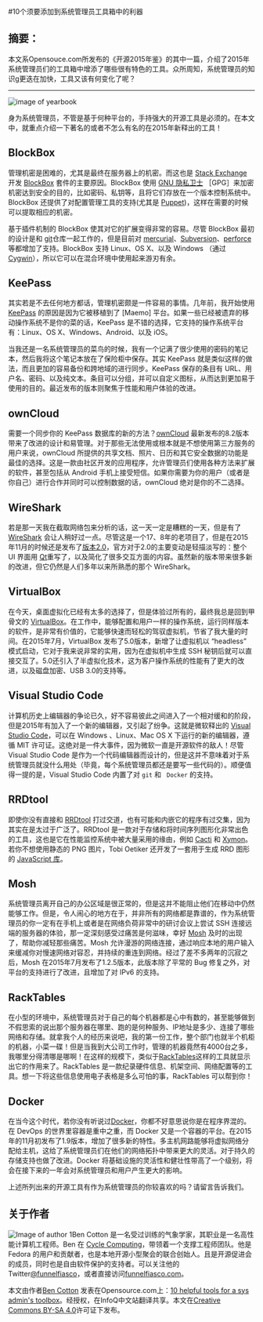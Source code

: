 #10个须要添加到系统管理员工具箱中的利器

## 摘要：
本文系Opensouce.com所发布的《开源2015年鉴》的其中一篇，介绍了2015年系统管理员们的工具箱中增添了哪些很有特色的工具。众所周知，系统管理员的知识g更迭在加快，工具又该有何变化了呢？

--------------------------------------------------
![image of yearbook](https://opensource.com/sites/default/files/styles/image-full-size/public/images/life/osdc-open-source-yearbook-lead6.png?itok=6iBX0DP8)

身为系统管理员，不管是基于何种平台的，手持强大的开源工具是必须的。在本文中，就重点介绍一下著名的或者不怎么有名的在2015年新释出的工具！

## BlockBox

管理机密是困难的，尤其是最终在服务器上的机密。而这也是 [Stack Exchange](http://stackexchange.com/) 开发 [BlockBox](https://github.com/StackExchange/blackbox) 套件的主要原因。BlockBox 使用 [GNU 隐私卫士](https://www.gnupg.org/) ［GPG］来加密机密达到安全的目的，比如密码、私钥等，且将它们存放在一个版本控制系统中。BlockBox 还提供了对配置管理工具的支持(尤其是 [Puppet](https://puppetlabs.com/))，这样在需要的时候可以提取相应的机密。

基于插件机制的 BlockBox 使其对它的扩展变得非常的容易。尽管 BlockBox 最初的设计是和 [git](https://git-scm.com/)仓库一起工作的，但是目前对 [mercurial](https://www.mercurial-scm.org/)、[Subversion](http://svnbook.red-bean.com/)、[perforce](https://www.perforce.com/)等都增加了支持。BlockBox 支持 Linux、OS X、以及 Windows （通过 [Cygwin](https://www.cygwin.com/)），所以它可以在混合环境中使用起来游刃有余。

## KeePass

其实若是不去任何地方都话，管理机密颇是一件容易的事情。几年前，我开始使用 [KeePass](http://keepass.info/) 的原因是因为它被移植到了 [Maemo] 平台。如果一些已经被遗弃的移动操作系统不是你的菜的话，KeePass 是不错的选择，它支持的操作系统平台有：Linux、OS X、Windows、Android、以及 iOS。

当我还是一名系统管理员的菜鸟的时候，我有一个记满了很少使用的密码的笔记本，然后我将这个笔记本放在了保险柜中保存。其实 KeePass 就是类似这样的做法，而且更加的容易备份和跨地域的进行同步。KeePass 保存的条目有 URL、用户名、密码、以及纯文本。条目可以分组，并可以自定义图标，从而达到更加易于使用的目的。最近发布的版本则聚焦于性能和用户体验的改进。

## ownCloud

需要一个同步你的 KeePass 数据库的新的方法？[ownCloud](https://owncloud.org/) 最新发布的8.2版本带来了改进的设计和易管理。对于那些无法使用或根本就是不想使用第三方服务的用户来说，ownCloud 所提供的共享文档、照片、日历和其它安全数据的功能是最佳的选择。这是一款由社区开发的应用程序，允许管理员们使用各种方法来扩展的软件，甚至包括从 Android 手机上接受短信。如果你需要为你的用户（或者是你自己）进行合作并同时可以控制数据的话，ownCloud 绝对是你的不二选择。

## WireShark

若是那一天我在截取网络包来分析的话，这一天一定是糟糕的一天，但是有了 [WireShark](https://www.wireshark.org/) 会让人稍好过一点。尽管这是一个17、8年的老项目了，但是在2015年11月的时候还是发布了[版本2.0](https://www.wireshark.org/news/20151118.html)，官方对于2.0的主要变动是轻描淡写的：整个 UI 界面用 [Qt](http://www.qt.io/)重写了，以及简化了很多交互方面的内容。虽然新的版本带来很多新的改进，但它仍然是人们多年以来所熟悉的那个 WireShark。

## VirtualBox

在今天，桌面虚拟化已经有太多的选择了，但是体验过所有的，最终我总是回到甲骨文的 [VirtualBox](https://www.virtualbox.org/)。在工作中，能够配置和用户一样的操作系统，运行同样版本的软件，是非常有价值的，它能够快速而轻松的驾驭虚拟机，节省了我大量的时间。在2015年7月，VirtualBox 发布了5.0版本，新增了让虚拟机以 “headless” 模式启动，它对于我来说非常的实用，因为在虚拟机中生成 SSH 秘钥后就可以直接交互了。5.0还引入了半虚拟化技术，这为客户操作系统的性能有了更大的改进，以及磁盘加密、USB 3.0的支持等。

## Visual Studio Code

计算机历史上编辑器的争论已久，好不容易彼此之间进入了一个相对缓和的阶段，但是2015年有加入了一个新的编辑器，又引起了纷争。这就是微软释出的 [Visual Studio Code](https://code.visualstudio.com/)，可以在 Windows 、Linux、Mac OS X 下运行的新的编辑器，遵循 MIT 许可证。这绝对是一件大事件，因为微软一直是开源软件的敌人！尽管 Visual Studio Code 是作为一个代码编辑器而设计的，但是这并不意味着对于系统管理员就没什么用处（毕竟，每个系统管理员都还是要写一些代码的）。顺便值得一提的是，Visual Studio Code 内置了对 ```git``` 和 ``` Docker``` 的支持。


## RRDtool

即使你没有直接和 [RRDtool](http://oss.oetiker.ch/rrdtool/) 打过交道，也有可能和内嵌它的程序有过交集，因为其实在是太过于广泛了。RRDtool 是一款对于存储和将时间序列图形化非常出色的工具，这也是它在性能监控系统中被大量采用的缘由，例如 [Cacti](http://www.cacti.net/) 和 [Xymon](http://xymon.sourceforge.net/)。若你不想使用静态的 PNG 图片，Tobi Oetiker 还开发了一套用于生成 RRD 图形的 [JavaScript 库](https://github.com/oetiker/RrdGraphJS)。

## Mosh

系统管理员离开自己的办公区域是很正常的，但是这并不能阻止他们在移动中仍然能够工作。但是，令人闹心的地方在于，并非所有的网络都是靠谱的，作为系统管理员的你一定有在手机上或者是在网络负荷非常中的研讨会议上尝试 SSH 连接远端的服务器的体验，那一定深刻感受过痛苦是何滋味，幸好 [Mosh](https://mosh.mit.edu/) 及时的出现了，帮助你减轻那些痛苦。Mosh 允许漫游的网络连接，通过响应本地的用户输入来缓减你对慢速网络对容忍，并持续的重连到网络。经过了差不多两年的沉寂之后，Mosh 在2015年7月发布了1.2.5版本，此版本除了平常的 Bug 修复之外，对平台的支持进行了改进，且增加了对 IPv6 的支持。

## RackTables

在小型的环境中，系统管理员对于自己的每个机器都是心中有数的，甚至能够做到不假思索的说出那个服务器在哪里、跑的是何种服务、IP地址是多少、连接了哪些网络和存储。就拿我个人的经历来说吧，我的第一份工作，整个部门也就半个机柜的机器，小菜一碟！但是当我到大公司工作时，管理的机器竟然有4000台之多，我哪里分得清哪是哪啊！在这样的规模下，类似于[RackTables](http://racktables.org/)这样的工具就显示出它的作用来了。RackTables 是一款纪录硬件信息、机架空间、网络配置等的工具。想一下将这些信息使用电子表格是多么可怕的事，RackTables 可以帮到你！

## Docker

在当今这个时代，若你没有听说过[Docker](https://opensource.com/resources/what-docker)，你都不好意思说你是在程序界混的。在 DevOps 的世界里容器是重中之重，而 Docker 又是一个容器的平台。在2015年的11月初发布了1.9版本，增加了很多新的特性。多主机网路能够将虚拟网络分配给主机，这给了系统管理员们在他们的网络拓扑中带来更大的灵活。对于持久的存储支持也做了改进。Docker 将基础设施的灵活性和健壮性带高了一个级别，将会在接下来的一年会对系统管理员和用户产生更大的影响。

上述所列出来的开源工具有作为系统管理员的你较喜欢的吗？请留言告诉我们。

## 关于作者
![Image of author 1](https://opensource.com/sites/default/files/styles/profile_pictures/public/benc_cropped-2.jpg?itok=kFWI1b8R)Ben Cotton 是一名受过训练的气象学家，其职业是一名高性能计算机工程师。Ben 在 [Cycle Computing](http://www.cyclecomputing.com/)，带领着一个支撑工程师团队。他是 Fedora 的用户和贡献者，也是本地开源小型聚会的联合创始人。且是开源促进会的成员，同时也是自由软件保护的支持者。可以关注他的Twitter[@funnelfiasco](https://twitter.com/funnelfiasco)，或者直接访问[funnelfiasco.com](http://www.funnelfiasco.com/)。

本文由作者[Ben Cotton](https://opensource.com/users/bcotton) 发表在Opensource.com上：[10 helpful tools for a sys admin's toolbox](https://opensource.com/business/15/12/10-sysadmin-tools)。经授权，在InfoQ中文站翻译共享。本文在[Creative Commons BY-SA 4.0](http://creativecommons.org/licenses/by-sa/4.0/)许可证下发布。
